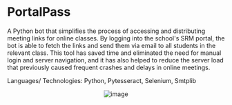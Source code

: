 # PortalPass
A Python bot that simplifies the process of accessing and distributing meeting links for online classes. By logging into the school's SRM portal, the bot is able to fetch the links and send them via email to all students in the relevant class. This tool has saved time and eliminated the need for manual login and server navigation, and it has also helped to reduce the server load that previously caused frequent crashes and delays in online meetings.

Languages/ Technologies:
Python, Pytesseract, Selenium, Smtplib

<div align="center">
  <img src="https://github.com/user-attachments/assets/8146585d-d3f5-4a82-a517-0519a9ced1b0" alt="image"/>
</div>
